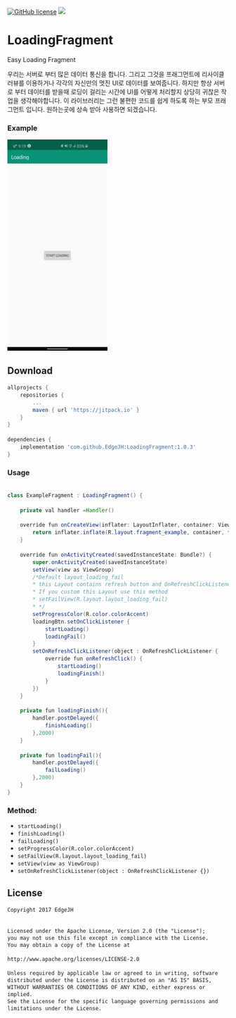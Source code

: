[![GitHub license](https://img.shields.io/github/license/dcendents/android-maven-gradle-plugin.svg)](http://www.apache.org/licenses/LICENSE-2.0.html)
[![](https://jitpack.io/v/EdgeJH/LoadingFragment.svg)](https://jitpack.io/#EdgeJH/LoadingFragment)


# LoadingFragment
Easy Loading Fragment

우리는 서버로 부터 많은 데이터 통신을 합니다. 그리고 그것을 프래그먼트에 리사이클러뷰를 이용하거나 각각의 자신만의 멋진 UI로 데이터를 보여줍니다. 하지만 항상 서버로 부터 데이터를 받을때 로딩이 걸리는 시간에 UI를 어떻게 처리할지 상당히 귀찮은 작업을 생각해야합니다. 이 라이브러리는 그런 불편한 코드를 쉽게 하도록 하는 부모 프래그먼트 입니다. 원하는곳에 상속 받아 사용하면 되겠습니다.

### Example

![example gif](example.gif)

## Download

``` gradle
allprojects {
	repositories {
		...
		maven { url 'https://jitpack.io' }
	}
}
  
dependencies {
	implementation 'com.github.EdgeJH:LoadingFragment:1.0.3'
}

```

### Usage

```java

class ExampleFragment : LoadingFragment() {

    private val handler =Handler()

    override fun onCreateView(inflater: LayoutInflater, container: ViewGroup?, savedInstanceState: Bundle?): View? {
        return inflater.inflate(R.layout.fragment_example, container, false)
    }

    override fun onActivityCreated(savedInstanceState: Bundle?) {
        super.onActivityCreated(savedInstanceState)
        setView(view as ViewGroup)
        /*Default layout_loading_fail
        * this Layout contains refresh button and OnRefreshClickListener
        * If you custom this Layout use this method
        * setFailView(R.layout.layout_loading_fail)
        * */
        setProgressColor(R.color.colorAccent)
        loadingBtn.setOnClickListener {
            startLoading()
            loadingFail()
        }
        setOnRefreshClickListener(object : OnRefreshClickListener {
            override fun onRefreshClick() {
                startLoading()
                loadingFinish()
            }
        })
    }

    private fun loadingFinish(){
        handler.postDelayed({
            finishLoading()
        },2000)
    }

    private fun loadingFail(){
        handler.postDelayed({
            failLoading()
        },2000)
    }
}

```

### Method:

* `startLoading()`
* `finishLoading()`
* `failLoading()`
* `setProgressColor(R.color.colorAccent)`
* `setFailView(R.layout.layout_loading_fail)`
* `setView(view as ViewGroup)`
* `setOnRefreshClickListener(object : OnRefreshClickListener {})`
        

License
--------
```
Copyright 2017 EdgeJH


Licensed under the Apache License, Version 2.0 (the "License");
you may not use this file except in compliance with the License.
You may obtain a copy of the License at

http://www.apache.org/licenses/LICENSE-2.0

Unless required by applicable law or agreed to in writing, software
distributed under the License is distributed on an "AS IS" BASIS,
WITHOUT WARRANTIES OR CONDITIONS OF ANY KIND, either express or implied.
See the License for the specific language governing permissions and
limitations under the License.

```



